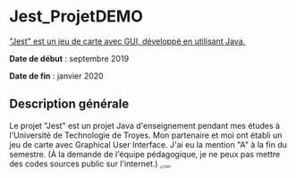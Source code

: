 # Jest_ProjetDEMO

<u>"Jest" est un jeu de carte avec GUI, développé en utilisant Java.</u>

**Date de début** : septembre 2019

**Date de fin** : janvier 2020

## Description générale

Le projet "Jest" est un projet Java d'enseignement pendant mes études à l'Université de Technologie de Troyes.
Mon partenaire et moi ont établi un jeu de carte avec Graphical User Interface.
J'ai eu la mention "A" à la fin du semestre.
(À la demande de l'équipe pédagogique, je ne peux pas mettre des codes sources public sur l'internet.) <img src="/Users/ArmandXU/Documents/GitHub/Jest_ProjetDEMO/README.assets/Start.png" alt="Start" title="L'interface Bienvenue et CopyRight" style="zoom:40%;" align = "middle"/>